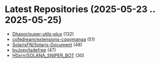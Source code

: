 # Latest Repositories (2025-05-23 .. 2025-05-25)

- [Dhaxor/super-utils-plus](https://github.com/Dhaxor/super-utils-plus) (132)
- [cofedream/extensions-copymanga](https://github.com/cofedream/extensions-copymanga) (51)
- [SolarisFN/Solaris-Document](https://github.com/SolarisFN/Solaris-Document) (48)
- [byJoey/ladefree](https://github.com/byJoey/ladefree) (47)
- [H0xrn/SOLANA_SNIPER_BOT](https://github.com/H0xrn/SOLANA_SNIPER_BOT) (30)
